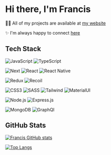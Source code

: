# Hi there, I'm Francis

👨‍💻 All of my projects are available at [my website](https://franziskaseitz.com/)

✨ I'm always happy to connect [here](https://www.linkedin.com/in/franziska-seitz-001b92225)



## Tech Stack

![JavaScript](https://img.shields.io/badge/JavaScript-323330?style=for-the-badge&logo=javascript&logoColor=F7DF1E)
![TypeScript](https://img.shields.io/badge/Typescript-323330?style=for-the-badge&logo=typescript&logoColor=3077c6)

![Next](https://img.shields.io/badge/NEXT-20232A?style=for-the-badge&logo=next.js&logoColor=61DAFB)
![React](https://img.shields.io/badge/React-20232A?style=for-the-badge&logo=react&logoColor=61DAFB)
![React Native](https://img.shields.io/badge/React_Native-20232A?style=for-the-badge&logo=react&logoColor=61DAFB)

![Redux](https://img.shields.io/badge/Redux-593D88?style=for-the-badge&logo=redux&logoColor=white)
![Recoil](https://img.shields.io/badge/Recoil-FFFFFF?style=for-the-badge&logo=recoil&logoColor=black)

![CSS3](https://img.shields.io/badge/CSS3-1572B6?style=for-the-badge&logo=css3&logoColor=white)
![SASS](https://img.shields.io/badge/Sass-CC6699?style=for-the-badge&logo=sass&logoColor=white)
![Tailwind](https://img.shields.io/badge/Tailwind-0B1120?style=for-the-badge&logo=tailwindcss&logoColor=37BCF8)
![MaterialUI](https://img.shields.io/badge/MaterialUI-ffffff?style=for-the-badge&logo=mui&logoColor=w0160c1)

![Node.js](https://img.shields.io/badge/Node.js-43853D?style=for-the-badge&logo=node.js&logoColor=white)
![Express.js](https://img.shields.io/badge/Express.js-404D59?style=for-the-badge)

![MongoDB](https://img.shields.io/badge/MongoDB-4EA94B?style=for-the-badge&logo=mongodb&logoColor=white)
![GraphQl](https://img.shields.io/badge/Graphql-1B1B1B?style=for-the-badge&logo=graphql&logoColor=C0007C)

## GitHub Stats

[![Francis GitHub stats](https://github-readme-stats.vercel.app/api?username=loerk&hide=stars&count_private=true&show_icons=true&theme=dark&hide_rank=true)](https://github.com/anuraghazra/github-readme-stats)

[![Top Langs](https://github-readme-stats.vercel.app/api/top-langs/?username=loerk&layout=compact&theme=dark)](https://github.com/anuraghazra/github-readme-stats)

